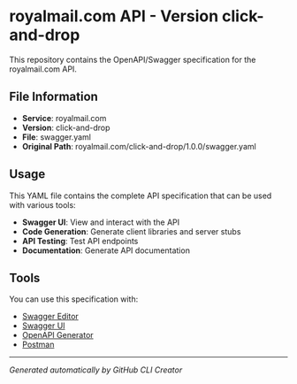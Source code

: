 # royalmail.com API - Version click-and-drop

This repository contains the OpenAPI/Swagger specification for the royalmail.com API.

## File Information

- **Service**: royalmail.com
- **Version**: click-and-drop
- **File**: swagger.yaml
- **Original Path**: royalmail.com/click-and-drop/1.0.0/swagger.yaml

## Usage

This YAML file contains the complete API specification that can be used with various tools:

- **Swagger UI**: View and interact with the API
- **Code Generation**: Generate client libraries and server stubs
- **API Testing**: Test API endpoints
- **Documentation**: Generate API documentation

## Tools

You can use this specification with:

- [Swagger Editor](https://editor.swagger.io/)
- [Swagger UI](https://swagger.io/tools/swagger-ui/)
- [OpenAPI Generator](https://openapi-generator.tech/)
- [Postman](https://www.postman.com/)

---

*Generated automatically by GitHub CLI Creator*
